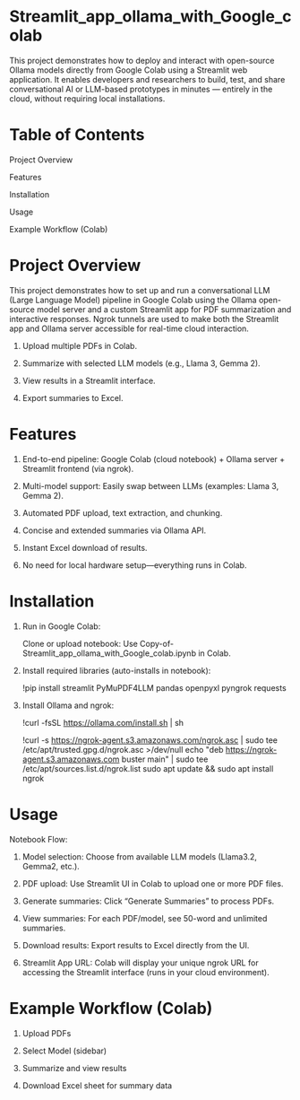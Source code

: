 # Streamlit_app_ollama_with_Google_colab
This project demonstrates how to deploy and interact with open-source Ollama models directly from Google Colab using a Streamlit web application.
It enables developers and researchers to build, test, and share conversational AI or LLM-based prototypes in minutes — entirely in the cloud, without requiring local installations.

# Table of Contents
Project Overview

Features

Installation

Usage

Example Workflow (Colab)


# Project Overview
This project demonstrates how to set up and run a conversational LLM (Large Language Model) pipeline in Google Colab using the Ollama open-source model server and a custom Streamlit app for PDF summarization and interactive responses. Ngrok tunnels are used to make both the Streamlit app and Ollama server accessible for real-time cloud interaction.

1. Upload multiple PDFs in Colab.

2. Summarize with selected LLM models (e.g., Llama 3, Gemma 2).

3. View results in a Streamlit interface.

4. Export summaries to Excel.

# Features
1. End-to-end pipeline: Google Colab (cloud notebook) + Ollama server + Streamlit frontend (via ngrok).

2. Multi-model support: Easily swap between LLMs (examples: Llama 3, Gemma 2).

3. Automated PDF upload, text extraction, and chunking.

4. Concise and extended summaries via Ollama API.

5. Instant Excel download of results.

6. No need for local hardware setup—everything runs in Colab.

# Installation
1. Run in Google Colab:

      Clone or upload notebook: Use Copy-of-Streamlit_app_ollama_with_Google_colab.ipynb in Colab.

2. Install required libraries (auto-installs in notebook):

      !pip install streamlit PyMuPDF4LLM pandas openpyxl pyngrok requests

4. Install Ollama and ngrok:

      !curl -fsSL https://ollama.com/install.sh | sh

      !curl -s https://ngrok-agent.s3.amazonaws.com/ngrok.asc | sudo tee /etc/apt/trusted.gpg.d/ngrok.asc >/dev/null
      echo "deb https://ngrok-agent.s3.amazonaws.com buster main" | sudo tee /etc/apt/sources.list.d/ngrok.list
      sudo apt update && sudo apt install ngrok

# Usage
Notebook Flow:

1. Model selection: Choose from available LLM models (Llama3.2, Gemma2, etc.).

2. PDF upload: Use Streamlit UI in Colab to upload one or more PDF files.

3. Generate summaries: Click “Generate Summaries” to process PDFs.

4. View summaries: For each PDF/model, see 50-word and unlimited summaries.

5. Download results: Export results to Excel directly from the UI.

6. Streamlit App URL: Colab will display your unique ngrok URL for accessing the Streamlit interface (runs in your cloud environment).

# Example Workflow (Colab)
1. Upload PDFs

2. Select Model (sidebar)

3. Summarize and view results

4. Download Excel sheet for summary data



